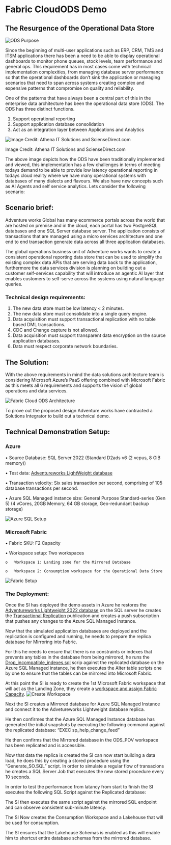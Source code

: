 # Fabric CloudODS Demo 
## The Resurgence of the Operational Data Store

 ![ODS Purpose](image.png)


Since the beginning of multi-user applications such as ERP, CRM, TMS and ITSM applications there has been a need to be able to display operational dashboards to monitor phone queues, stock levels, team performance and  general ops.
This requirement has in most cases come with technical implementation complexities, from managing database server performance so that the operational dashboards don’t sink the application or managing scenarios that need to span across systems creating complex and expensive patterns that compromise on quality and reliability.

One of the patterns that have always been a central part of this in the enterprise data architecture has been the operational data store (ODS). The ODS has three distinct functions.
1.	Support operational reporting
2.	Support application database consolidation
3.	Act as an integration layer between Applications and Analytics

![Image Credit: Athena IT Solutions and ScienseDirect.com](image-1.png)

Image Credit: Athena IT Solutions and ScienseDirect.com

The above image depicts how  the ODS have been traditionally implemented and viewed, this implementation has a few challenges in terms of meeting todays demand to be able to provide low latency operational reporting in todays cloud reality where we have many operational systems with databases of many dialects and flavours. We also have new concepts such as AI Agents and self service analytics. 
Lets consider the following scenario:

## Scenario brief:
Adventure works Global has many ecommerce portals across the world that are hosted on premise and in the cloud, each portal has two PostgreSQL databases and one SQL Server database server.
The application consists of transactions that are managed using a micro services architecture and one end to end transaction generate data across all three application databases. 

The global operations business unit of Adventure works wants to create a consistent operational reporting data store that can be used to simplify the existing complex data APIs that are serving data back to the application, furthermore the data services division is planning on building out a customer self-services capability that will introduce an agentic AI layer that enables customers to self-serve across the systems using natural language queries.


### Technical design requirements:
1.	The new data store must be low latency < 2 minutes.
2.	The new data store must consolidate into a single query engine.
3.	Data acquisition must support transactional replication with no table based DML transactions.
4.	CDC and Change capture is not allowed. 
5.	Data acquisition must support transparent data encryption on the source application databases.
6.	Data must respect corporate network boundaries.

## The Solution:
With the above requirements in mind the data solutions architecture team is considering Microsoft Azure’s PaaS offering combined with Microsoft Fabric as this meets all 6 requirements and supports the vision of global operations and data services.

![Fabric Cloud ODS Architecture](image-2.png)

To prove out the proposed design Adventure works have contracted a Solutions Integrator to build out a technical demo.



## Technical Demonstration Setup:

### Azure

•	Source Database: SQL Server 2022 (Standard D2ads v6 (2 vcpus, 8 GiB memory))

•	Test data: [Adventureworks LightWeight database](https://learn.microsoft.com/en-us/sql/samples/adventureworks-install-configure?view=sql-server-ver17&tabs=ssms)

•	Transaction velocity: Six sales transaction per second, comprising of 105 database transactions per second.

•	Azure SQL Managed instance size: General Purpose Standard-series (Gen 5) (4 vCores, 20GB Memory, 64 GB storage, Geo-redundant backup storage)


![Azure SQL Setup](image-3.png)

### Microsoft Fabric

•	Fabric SKU: F2 Capacity

•	Workspace setup: Two workspaces

    o	Workspace 1: Landing zone for the Mirrored Database

    o	Workspace 2: Consumption workspace for the Operational Data Store


![Fabric Setup](image-4.png)




### The Deployment:
Once the SI has deployed the demo assets in Azure he restores the [Adventureworks Lightweight 2022 database](https://learn.microsoft.com/en-us/sql/samples/adventureworks-install-configure?view=sql-server-ver17&tabs=ssms#restore-to-sql-server) on the SQL server he creates the [Transactional Replication](https://learn.microsoft.com/en-us/sql/relational-databases/replication/transactional/transactional-replication?view=sql-server-ver16) publication and creates a push subscription that pushes any changes to the Azure SQL Managed Instance.

Now that the simulated application databases are deployed and the replication is configured and running, he needs to prepare the replica database for Mirroring into Fabric.

For this he needs to ensure that there is no constraints or indexes that prevents any tables in the database from being mirrored, 
he runs the [Drop_incompatible_indexes.sql](/scripts/Drop_incompatible_indexes.sql) scrip against the replicated database on the Azure SQL Managed instance, he then executes the Alter table scripts one by one to ensure that the tables can be mirrored into Microsoft Fabric.

At this point the SI is ready to create the 1st Microsoft Fabric workspace that will act as the Landing Zone, they create a [workspace and assign Fabric Capacity](https://learn.microsoft.com/en-us/fabric/fundamentals/create-workspaces).
![Create Workspace](image-5.png)
 


Next the SI creates a Mirrored database for Azure SQL Managed Instance and connect it to the Advetureworks Lightweight database replica.
 	 


He then confirmes that the Azure SQL Managed Instance database has generated the initial snapshots by executing the following command against the replicated database:
“EXEC sp_help_change_feed”
 
He then confirms that the Mirrored database in the ODS_POV workspace has been replicated and is accessible.

   

Now that data the replica is created the SI can now start building a data load, he does this by creating a stored procedure using the “Generate_SO.SQL” script.
In order to simulate a regular flow of transacions he creates a SQL Server Job that executes the new stored procedure every 10 seconds.
    






In order to test the performance from latancy from start to finish the SI executes the following SQL Script against the Replicated database:
 

The SI then executes the same script against the mirrored SQL endpoint and can observe consistent sub-minute latency.
 

The SI Now creates the Consumption Workspace and a Lakehouse that will be used for consumption.
 
The SI ensures that the Lakehouse Schemas is enabled as this will enable him to shortcut entire database schemas from the mirrored database.
  




